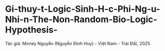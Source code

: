# Gi-thuy-t-Logic-Sinh-H-c-Phi-Ng-u-Nhi-n-The-Non-Random-Bio-Logic-Hypothesis-
Tác giả: Money Nguyễn (Nguyễn Đình Huy) - Việt Nam - Trái Đất, 2025
